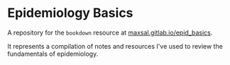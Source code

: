 # Epidemiology Basics

A repository for the `bookdown` resource at [maxsal.gitlab.io/epid_basics](maxsal.gitlab.io/epid_basics).

It represents a compilation of notes and resources I've used to review the fundamentals of epidemiology.
